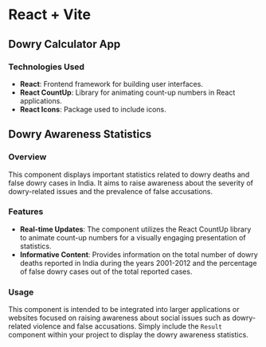 # React + Vite
## Dowry Calculator App

### Technologies Used

- **React**: Frontend framework for building user interfaces.
- **React CountUp**: Library for animating count-up numbers in React applications.
- **React Icons**: Package used to include icons.


## Dowry Awareness Statistics

### Overview

This component displays important statistics related to dowry deaths and false dowry cases in India. It aims to raise awareness about the severity of dowry-related issues and the prevalence of false accusations.

### Features

- **Real-time Updates**: The component utilizes the React CountUp library to animate count-up numbers for a visually engaging presentation of statistics.
- **Informative Content**: Provides information on the total number of dowry deaths reported in India during the years 2001-2012 and the percentage of false dowry cases out of the total reported cases.

### Usage

This component is intended to be integrated into larger applications or websites focused on raising awareness about social issues such as dowry-related violence and false accusations. Simply include the `Result` component within your project to display the dowry awareness statistics.

